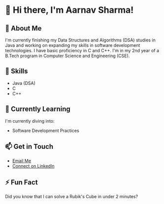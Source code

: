 # 👋 Hi there, I'm Aarnav Sharma!

## 🚀 About Me
I'm currently finishing my Data Structures and Algorithms (DSA) studies in Java and working on expanding my skills in software development technologies. I have basic proficiency in C and C++. I'm in my 2nd year of a B.Tech program in Computer Science and Engineering (CSE).

## 🔧 Skills
- Java (DSA)
- C
- C++

## 🌱 Currently Learning
I'm currently diving into:
- Software Development Practices

## 📫 Get in Touch
- [Email Me](mailto:aarnavs100@gmail.com)
- [Connect on LinkedIn](www.linkedin.com/in/aarnav-sharma-ab226a2a7)

## ⚡ Fun Fact
Did you know that I can solve a Rubik's Cube in under 2 minutes?
